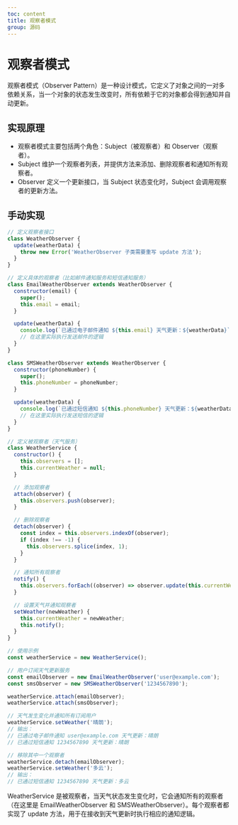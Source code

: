 ```yaml
---
toc: content
title: 观察者模式
group: 源码
---
```


# 观察者模式

观察者模式（Observer Pattern）是一种设计模式，它定义了对象之间的一对多依赖关系，当一个对象的状态发生改变时，所有依赖于它的对象都会得到通知并自动更新。

## 实现原理

- 观察者模式主要包括两个角色：Subject（被观察者）和 Observer（观察者）。
- Subject 维护一个观察者列表，并提供方法来添加、删除观察者和通知所有观察者。
- Observer 定义一个更新接口，当 Subject 状态变化时，Subject 会调用观察者的更新方法。

## 手动实现

```js
// 定义观察者接口
class WeatherObserver {
  update(weatherData) {
    throw new Error('WeatherObserver 子类需要重写 update 方法');
  }
}

// 定义具体的观察者（比如邮件通知服务和短信通知服务）
class EmailWeatherObserver extends WeatherObserver {
  constructor(email) {
    super();
    this.email = email;
  }

  update(weatherData) {
    console.log(`已通过电子邮件通知 ${this.email} 天气更新：${weatherData}`);
    // 在这里实际执行发送邮件的逻辑
  }
}

class SMSWeatherObserver extends WeatherObserver {
  constructor(phoneNumber) {
    super();
    this.phoneNumber = phoneNumber;
  }

  update(weatherData) {
    console.log(`已通过短信通知 ${this.phoneNumber} 天气更新：${weatherData}`);
    // 在这里实际执行发送短信的逻辑
  }
}

// 定义被观察者（天气服务）
class WeatherService {
  constructor() {
    this.observers = [];
    this.currentWeather = null;
  }

  // 添加观察者
  attach(observer) {
    this.observers.push(observer);
  }

  // 删除观察者
  detach(observer) {
    const index = this.observers.indexOf(observer);
    if (index !== -1) {
      this.observers.splice(index, 1);
    }
  }

  // 通知所有观察者
  notify() {
    this.observers.forEach((observer) => observer.update(this.currentWeather));
  }

  // 设置天气并通知观察者
  setWeather(newWeather) {
    this.currentWeather = newWeather;
    this.notify();
  }
}

// 使用示例
const weatherService = new WeatherService();

// 用户订阅天气更新服务
const emailObserver = new EmailWeatherObserver('user@example.com');
const smsObserver = new SMSWeatherObserver('1234567890');

weatherService.attach(emailObserver);
weatherService.attach(smsObserver);

// 天气发生变化并通知所有订阅用户
weatherService.setWeather('晴朗');
// 输出：
// 已通过电子邮件通知 user@example.com 天气更新：晴朗
// 已通过短信通知 1234567890 天气更新：晴朗

// 移除其中一个观察者
weatherService.detach(emailObserver);
weatherService.setWeather('多云');
// 输出：
// 已通过短信通知 1234567890 天气更新：多云
```

WeatherService 是被观察者，当天气状态发生变化时，它会通知所有的观察者（在这里是 EmailWeatherObserver 和 SMSWeatherObserver）。每个观察者都实现了 update 方法，用于在接收到天气更新时执行相应的通知逻辑。

<BackTop></BackTop>